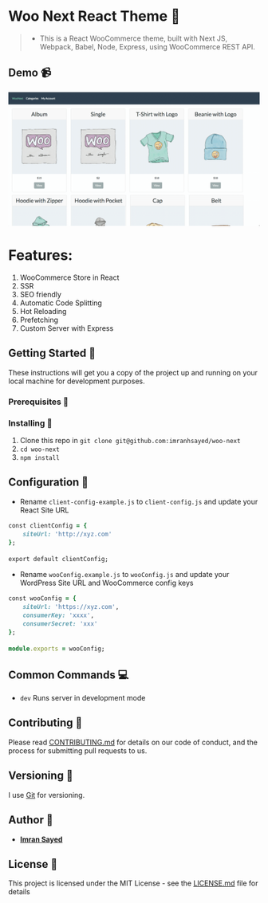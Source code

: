 # Woo Next React Theme :rocket:
> * This is a React WooCommerce theme, built with Next JS, Webpack, Babel, Node, Express, using WooCommerce REST API.

## Demo :video_camera:

![](demo-example.gif)

# Features:

1. WooCommerce Store in React
2. SSR
3. SEO friendly
4. Automatic Code Splitting
5. Hot Reloading
6. Prefetching
7. Custom Server with Express

## Getting Started :rocket:

These instructions will get you a copy of the project up and running on your local machine for development purposes.

### Prerequisites :page_facing_up:


### Installing :wrench:

1. Clone this repo in `git clone git@github.com:imranhsayed/woo-next`
2. `cd woo-next`
3. `npm install`

## Configuration :wrench:

* Rename `client-config-example.js` to `client-config.js` and update your React Site URL

```ruby
const clientConfig = {
	siteUrl: 'http://xyz.com'
};

export default clientConfig;
```


* Rename `wooConfig.example.js` to `wooConfig.js` and update your WordPress Site URL and WooCommerce config keys

```ruby
const wooConfig = {
	siteUrl: 'https://xyz.com',
	consumerKey: 'xxxx',
	consumerSecret: 'xxx'
};

module.exports = wooConfig;

```

## Common Commands :computer:

* `dev` Runs server in development mode

## Contributing :busts_in_silhouette:

Please read [CONTRIBUTING.md](https://gist.github.com/PurpleBooth/b24679402957c63ec426) for details on our code of conduct, and the process for submitting pull requests to us.

## Versioning :bookmark_tabs:

I use [Git](https://github.com/) for versioning. 

## Author :bust_in_silhouette:

* **[Imran Sayed](https://codeytek.com)**

## License :page_with_curl:

This project is licensed under the MIT License - see the [LICENSE.md](LICENSE.md) file for details
